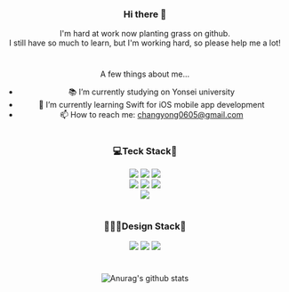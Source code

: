 <div align="center">

### Hi there 👋

I'm hard at work now planting grass on github.  
I still have so much to learn, but I'm working hard, so please help me a lot!

#

A few things about me...
<!--
**devTabasco/devTabasco** is a ✨ _special_ ✨ repository because its `README.md` (this file) appears on your GitHub profile.

Here are some ideas to get you started:

- 🔭 I’m currently working on Korea Railroad Research Institute
- 🌱 I’m currently learning Swift for iOS mobile app development
- 👯 I’m looking to collaborate on ...
- 🤔 I’m looking for help with ...
- 💬 Ask me about ...
- 📫 How to reach me: ...
- 😄 Pronouns: ...
- ⚡ Fun fact: ...
-->

- 📚 I’m currently studying on Yonsei university
- 🌱 I’m currently learning Swift for iOS mobile app development
- 📫 How to reach me: changyong0605@gmail.com

#

<h3>💻Teck Stack📱</h3>

<img src="https://img.shields.io/badge/Swift-white?style=flat&logo=Swift&logoColor=#F05138"/> <img src="https://img.shields.io/badge/Python-white?style=flat&logo=Python&logoColor=#3776AB"/> <img src="https://img.shields.io/badge/Java-white?style=flat&logo=Swift&logoColor=#007396"/></br>
<img src="https://img.shields.io/badge/Xcode-white?style=flat&logo=Xcode&logoColor=#147EFB"/> <img src="https://img.shields.io/badge/Eclipse IDE-darkblue?style=flat&logo=Eclipse IDE&logoColor=#2C2255"/> <img src="https://img.shields.io/badge/Visual Studio Code-darkblue?style=flat&logo=Visual Studio Code&logoColor=#007ACC"/></br>
<img src="https://img.shields.io/badge/MySQL-white?style=flat&logo=MySQL&logoColor=#4479A1"/>

#

<h3>👨🏻‍🎨Design Stack🎨</h3>

<img src="https://img.shields.io/badge/Adobe Photoshop-white?style=flat&logo=Adobe Photoshop&logoColor=#31A8FF"/> <img src="https://img.shields.io/badge/Adobe Illustrator-white?style=flat&logo=Adobe Illustrator&logoColor=#FF9A00"/> <img src="https://img.shields.io/badge/Adobe XD-white?style=flat&logo=Adobe XD&logoColor=#FF61F6"/>

#

![Anurag's github stats](https://github-readme-stats.vercel.app/api?username=devTabasco&show_icons=true&theme=vue) 

<!--![Top Langs](https://github-readme-stats.vercel.app/api/top-langs/?username=devTabasco&layout=compact&theme=prussian)-->

</div>
